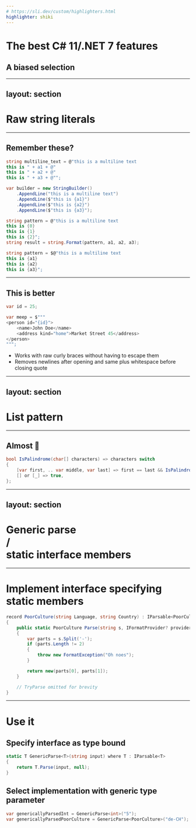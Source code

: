 ```yaml
---
# https://sli.dev/custom/highlighters.html
highlighter: shiki
---
```


# The best C# 11/.NET 7 features

## A biased selection

---
layout: section
---

# Raw string literals

---

## Remember these?

```csharp
string multiline_text = @"this is a multiline text
this is " + a1 + @"
this is " + a2 + @"
this is " + a3 + @"";
```

```csharp
var builder = new StringBuilder()
    .AppendLine("this is a multiline text")
    .AppendLine($"this is {a1}")
    .AppendLine($"this is {a2}")
    .AppendLine($"this is {a3}");
```

```csharp
string pattern = @"this is a multiline text
this is {0}
this is {1}
this is {2}";
string result = string.Format(pattern, a1, a2, a3);
```

```csharp
string pattern = $@"this is a multiline text
this is {a1}
this is {a2}
this is {a3}";
```

---

## This is better

```csharp
var id = 25;

var meep = $"""
<person id="{id}">
    <name>John Doe</name>
    <address kind="home">Market Street 45</address>
</person>
""";
```

- Works with raw curly braces without having to escape them
- Removes newlines after opening and same plus whitespace before closing quote

---
layout: section
---

# List pattern

---

## Almost 🦀

```csharp
bool IsPalindrome(char[] characters) => characters switch
{
    [var first, .. var middle, var last] => first == last && IsPalindrome(middle),
    [] or [_] => true,
};
```

---
layout: section
---

# Generic parse<br>/<br>static interface members

---

# Implement interface specifying static members

```csharp
record PoorCulture(string Language, string Country) : IParsable<PoorCulture>
{
    public static PoorCulture Parse(string s, IFormatProvider? provider)
    {
        var parts = s.Split('-');
        if (parts.Length != 2)
        {
            throw new FormatException("Oh noes");
        }

        return new(parts[0], parts[1]);
    }

    // TryParse omitted for brevity
}
```

---

# Use it

## Specify interface as type bound

```csharp
static T GenericParse<T>(string input) where T : IParsable<T>
{
    return T.Parse(input, null);
}
```

## Select implementation with generic type parameter

```csharp
var genericallyParsedInt = GenericParse<int>("5");
var genericallyParsedPoorCulture = GenericParse<PoorCulture>("de-CH");
```